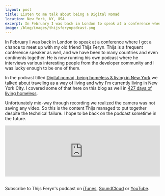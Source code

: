 ```yaml
---
layout: post
title: Listen to me talk about being a Digital Nomad
location: New York, NY, USA
excerpt: In February I was back in London to speak at a conference where I got a chance to meet up with my old friend Thijs Feryn. Thijs is a frequent conference speaker as well, and we have been to many countries and even continents together. He is now running his own podcast where he interviews various interesting people from the developer community and I was lucky enough to be one of them.
image: /blog/images/thijsferynpodcast.png
---
```


In February I was back in London to speak at a conference where I got a chance to meet up with my old friend Thijs Feryn. Thijs is a frequent conference speaker as well, and we have been to many countries and even continents together. He is now running his own podcast where he interviews various interesting people from the developer community and I was lucky enough to be one of them.

In the podcast titled [Digital nomad, being homeless & living in New York](https://blog.feryn.eu/juozas-joe-kaziukenas-digital-nomad-being-homeless-living-in-new-york/) we talked about traveling as a way of living and why I'm currently living in New York City. I covered some of that here on this blog as well in [427 days of living homeless](/blog/427-days-of-living-homeless.html).

Unfortunately mid-way through recording we realized the camera was not saving any video. So this is the content Thijs managed to put together despite the technical failure. I hope to be back on the podcast sometime in the future.

<iframe width="100%" height="166" scrolling="no" frameborder="no" src="https://w.soundcloud.com/player/?url=https%3A%2F%2Fapi.soundcloud.com%2Ftracks%2F250482689&color=ff5500&auto_play=false&hide_related=false&show_comments=true&show_user=true&show_reposts=false"></iframe>
<h2></h2>

Subscribe to Thijs Feryn's podcast on [iTunes](http://itunes.feryn.eu/), [SoundCloud](https://soundcloud.com/thijsferyn/) or [YouTube](https://www.youtube.com/thijsferyn).
